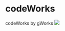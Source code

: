 # codeWorks
codeWorks by gWorks
<img src="https://www.gworks-ec.com/nia/uploads/2022/11/gWorks-EC_logo.png">
